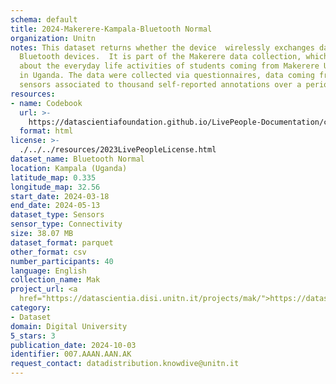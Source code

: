 ```yaml
---
schema: default
title: 2024-Makerere-Kampala-Bluetooth Normal
organization: Unitn
notes: This dataset returns whether the device  wirelessly exchanges data with other
  Bluetooth devices.  It is part of the Makerere data collection, which contains data
  about the everyday life activities of students coming from Makerere University located
  in Uganda. The data were collected via questionnaires, data coming from 30 smartphone
  sensors associated to thousand self-reported annotations over a period of 8 weeks.
resources:
- name: Codebook
  url: >-
    https://datascientiafoundation.github.io/LivePeople-Documentation/codebooks/2024-MAK-Kampala-bluetooth.html
  format: html
license: >-
  ./../../resources/2023LivePeopleLicense.html
dataset_name: Bluetooth Normal
location: Kampala (Uganda)
latitude_map: 0.335
longitude_map: 32.56
start_date: 2024-03-18
end_date: 2024-05-13
dataset_type: Sensors
sensor_type: Connectivity
size: 38.07 MB
dataset_format: parquet
other_format: csv
number_participants: 40
language: English
collection_name: Mak
project_url: <a 
  href="https://datascientia.disi.unitn.it/projects/mak/">https://datascientia.disi.unitn.it/projects/mak/</a>
category:
- Dataset
domain: Digital University
5_stars: 3
publication_date: 2024-10-03
identifier: 007.AAAN.AAN.AK
request_contact: datadistribution.knowdive@unitn.it
---
```

